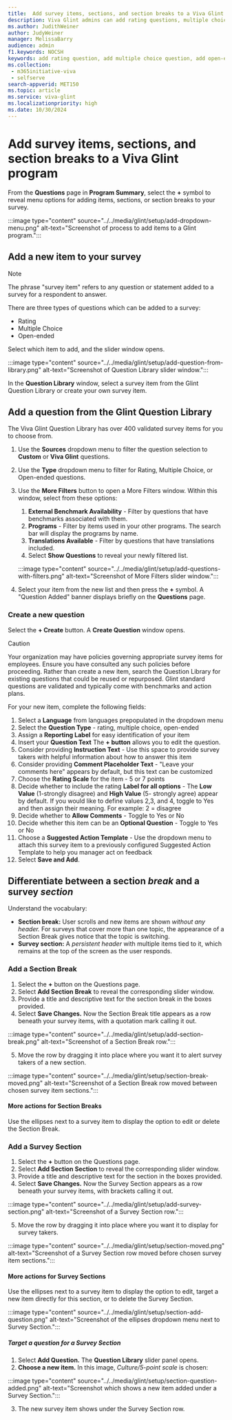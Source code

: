 ```yaml
---
title:  Add survey items, sections, and section breaks to a Viva Glint program
description: Viva Glint admins can add rating questions, multiple choice questions, open-ended questions, or section breaks to a prepopulated template or to a blank survey template.
ms.author: JudithWeiner
author: JudyWeiner
manager: MelissaBarry
audience: admin
f1.keywords: NOCSH
keywords: add rating question, add multiple choice question, add open-ended question, add section break, survey item, survey section
ms.collection: 
 - m365initiative-viva
 - selfserve
search-appverid: MET150
ms.topic: article
ms.service: viva-glint
ms.localizationpriority: high
ms.date: 10/30/2024
---
```


# Add survey items, sections, and section breaks to a Viva Glint program

From the **Questions** page in **Program Summary**, select the **+** symbol to reveal menu options for adding items, sections, or section breaks to your survey. 

:::image type="content" source="../../media/glint/setup/add-dropdown-menu.png" alt-text="Screenshot of process to add items to a Glint program.":::

 ## Add a new item to your survey

> [!NOTE]
> The phrase "survey item" refers to any question or statement added to a survey for a respondent to answer. 

There are three types of questions which can be added to a survey:
 - Rating
 - Multiple Choice
 - Open-ended

Select which item to add, and the slider window opens.

:::image type="content" source="../../media/glint/setup/add-question-from-library.png" alt-text="Screenshot of Question Library slider window.":::

In the **Question Library** window, select a survey item from the Glint Question Library or create your own survey item.

## Add a question from the Glint Question Library

The Viva Glint Question Library has over 400 validated survey items for you to choose from.

1. Use the **Sources** dropdown menu to filter the question selection to **Custom** or **Viva Glint** questions.
1. Use the **Type** dropdown menu to filter for Rating, Multiple Choice, or Open-ended questions.
1. Use the **More Filters** button to open a More Filters window. Within this window, select from these options:
   1. **External Benchmark Availability** - Filter by questions that have benchmarks associated with them.
   1. **Programs** - Filter by items used in your other programs. The search bar will display the programs by name.
   1. **Translations Available** - Filter by questions that have translations included.
   1. Select **Show Questions** to reveal your newly filtered list.
      
   :::image type="content" source="../../media/glint/setup/add-questions-with-filters.png" alt-text="Screenshot of More Filters slider window.":::
   
1. Select your item from the new list and then press the **+** symbol. A "Question Added" banner displays briefly on the **Questions** page.

### Create a new question

Select the **+ Create** button. A **Create Question** window opens.
   
> [!CAUTION]
> Your organization may have policies governing appropriate survey items for employees. Ensure you have consulted any such policies before proceeding. Rather than create a new item, search the Question Library for existing questions that could be reused or repurposed. Glint standard questions are validated and typically come with benchmarks and action plans. 

For your new item, complete the following fields:
1. Select a **Language** from languages prepopulated in the dropdown menu
1. Select the **Question Type** - rating, multiple choice, open-ended
1. Assign a **Reporting Label** for easy identification of your item
1. Insert your **Question Text**  The **+ button** allows you to edit the question. 
1. Consider providing **Instruction Text** - Use this space to provide survey takers with helpful information about how to answer this item
1. Consider providing **Comment Placeholder Text** - "Leave your comments here" appears by default, but this text can be customized
1. Choose the **Rating Scale** for the item - 5 or 7 points
1. Decide whether to include the rating **Label for all options** - The **Low Value** (1-strongly disagree) and **High Value** (5- strongly agree) appear by default. If you would like to define values 2,3, and 4, toggle to Yes and then assign their meaning. For example: 2 = disagree
1. Decide whether to **Allow Comments** - Toggle to Yes or No
1. Decide whether this item can be an **Optional Question** - Toggle to Yes or No
1. Choose a **Suggested Action Template** - Use the dropdown menu to attach this survey item to a previously configured Suggested Action Template to help you manager act on feedback
1. Select **Save and Add**.

## Differentiate between a section *break* and a survey *section*

Understand the vocabulary:
 - **Section break:** User scrolls and new items are shown *without any header.* For surveys that cover more than one topic, the appearance of a Section Break gives notice that the topic is switching.
- **Survey section:** A *persistent header* with multiple items tied to it, which remains at the top of the screen as the user responds.

### Add a Section Break 

1. Select the **+** button on the Questions page.
2. Select **Add Section Break** to reveal the corresponding slider window.
3. Provide a title and descriptive text for the section break in the boxes provided.
4. Select **Save Changes.** Now the Section Break title appears as a row beneath your survey items, with a quotation mark calling it out.

:::image type="content" source="../../media/glint/setup/add-section-break.png" alt-text="Screenshot of a Section Break row.":::

5. Move the row by dragging it into place where you want it to alert survey takers of a new section.

:::image type="content" source="../../media/glint/setup/section-break-moved.png" alt-text="Screenshot of a Section Break row moved between chosen survey item sections.":::

#### More actions for Section Breaks

Use the ellipses next to a survey item to display the option to edit or delete the Section Break.

### Add a Survey Section

1. Select the **+** button on the Questions page.
2. Select **Add Section Section** to reveal the corresponding slider window.
3. Provide a title and descriptive text for the section in the boxes provided.
4. Select **Save Changes.** Now the Survey Section appears as a row beneath your survey items, with brackets calling it out.

:::image type="content" source="../../media/glint/setup/add-survey-section.png" alt-text="Screenshot of a Survey Section row.":::

5. Move the row by dragging it into place where you want it to display for survey takers.

:::image type="content" source="../../media/glint/setup/section-moved.png" alt-text="Screenshot of a Survey Section row moved before chosen survey item sections.":::

#### More actions for Survey Sections

Use the ellipses next to a survey item to display the option to edit, target a new item directly for this section, or to delete the Survey Section.

:::image type="content" source="../../media/glint/setup/section-add-question.png" alt-text="Screenshot of the ellipses dropdown menu next to Survey Section.":::

##### Target a question for a Survey Section

1. Select **Add Question.** The **Question Library** slider panel opens.
2. **Choose a new item.** In this image, *Culture/5-point scale* is chosen:

:::image type="content" source="../../media/glint/setup/section-question-added.png" alt-text="Screenshot which shows a new item added under a Survey Section.":::

3. The new survey item shows under the Survey Section row.







 

 



 

 
